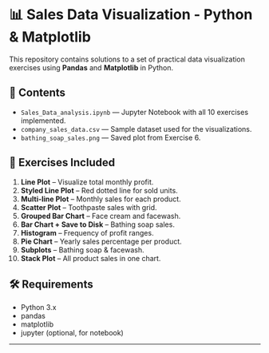 # 📊 Sales Data Visualization - Python & Matplotlib

This repository contains solutions to a set of practical data visualization exercises using **Pandas** and **Matplotlib** in Python.

## 📁 Contents

- `Sales_Data_analysis.ipynb` — Jupyter Notebook with all 10 exercises implemented.
- `company_sales_data.csv` — Sample dataset used for the visualizations.
- `bathing_soap_sales.png` — Saved plot from Exercise 6.

## 🧪 Exercises Included

1. **Line Plot** – Visualize total monthly profit.
2. **Styled Line Plot** – Red dotted line for sold units.
3. **Multi-line Plot** – Monthly sales for each product.
4. **Scatter Plot** – Toothpaste sales with grid.
5. **Grouped Bar Chart** – Face cream and facewash.
6. **Bar Chart + Save to Disk** – Bathing soap sales.
7. **Histogram** – Frequency of profit ranges.
8. **Pie Chart** – Yearly sales percentage per product.
9. **Subplots** – Bathing soap & facewash.
10. **Stack Plot** – All product sales in one chart.

## 🛠 Requirements

- Python 3.x
- pandas
- matplotlib
- jupyter (optional, for notebook)
---
